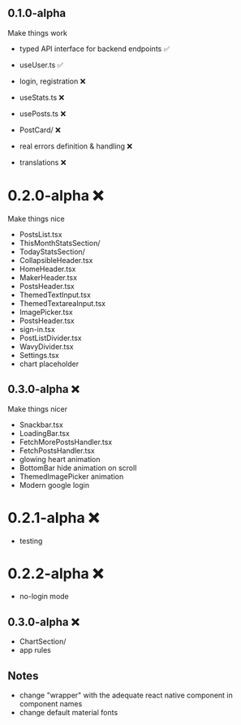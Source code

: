 ## 0.1.0-alpha

Make things work

- typed API interface for backend endpoints ✅
- useUser.ts ✅
- login, registration ❌

- useStats.ts ❌

- usePosts.ts ❌
- PostCard/ ❌

- real errors definition & handling ❌

- translations ❌

# 0.2.0-alpha ❌

Make things nice

- PostsList.tsx
- ThisMonthStatsSection/
- TodayStatsSection/
- CollapsibleHeader.tsx
- HomeHeader.tsx
- MakerHeader.tsx
- PostsHeader.tsx
- ThemedTextInput.tsx
- ThemedTextareaInput.tsx
- ImagePicker.tsx
- PostsHeader.tsx
- sign-in.tsx
- PostListDivider.tsx
- WavyDivider.tsx
- Settings.tsx
- chart placeholder

## 0.3.0-alpha ❌

Make things nicer

- Snackbar.tsx
- LoadingBar.tsx
- FetchMorePostsHandler.tsx
- FetchPostsHandler.tsx
- glowing heart animation
- BottomBar hide animation on scroll
- ThemedImagePicker animation
- Modern google login

# 0.2.1-alpha ❌

- testing

# 0.2.2-alpha ❌

- no-login mode

## 0.3.0-alpha ❌

- ChartSection/
- app rules

## Notes

- change "wrapper" with the adequate react native component in component names
- change default material fonts
